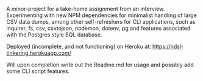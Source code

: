 A minor-project for a take-home assignment from an interview. Experimenting with new NPM dependencies for minimalist handling of large CSV data dumps, among other self-refreshers for CLI applications, such as inquirer, fs, csv, csvtojson, nodemon, dotenv, pg and features associated with the Postgres style SQL database.

Deployed (incomplete, and not functioning) on Heroku at: https://ndsl-tinkering.herokuapp.com/

Will upon completion write out the Readme.md for usage and possibly add some CLI script features.
